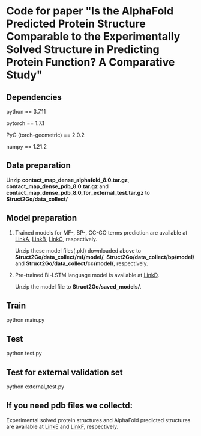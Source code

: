 # Code for paper "Is the AlphaFold Predicted Protein Structure Comparable to the Experimentally Solved Structure in Predicting Protein Function? A Comparative Study"
Dependencies
---

python == 3.7.11

pytorch == 1.7.1

PyG (torch-geometric) == 2.0.2

numpy == 1.21.2

Data preparation
---
Unzip **contact_map_dense_alphafold_8.0.tar.gz**, **contact_map_dense_pdb_8.0.tar.gz** and **contact_map_dense_pdb_8.0_for_external_test.tar.gz** to **Struct2Go/data_collect/**

Model preparation
---
1. Trained models for MF-, BP-, CC-GO terms prediction are available at [LinkA](https://pan.baidu.com/s/1tNw8KxH6lhsUX4ATSW5wtQ "password:1234"), [LinkB](https://pan.baidu.com/s/1o4wauLflll75EkKopBY5Wg "password:1234"), [LinkC](https://pan.baidu.com/s/1kNR-OTnGDxFNOvcEJb4iSA "password:1234"), respectively.

   Unzip these model files(.pkl) downloaded above to **Struct2Go/data_collect/mf/model/**, **Struct2Go/data_collect/bp/model/** and **Struct2Go/data_collect/cc/model/**, respectively.

2. Pre-trained Bi-LSTM language model is available at [LinkD](https://pan.baidu.com/s/1nTWUk4KeqXhnskRMq2Bm0A "password:1234").
   
   Unzip the model file to **Struct2Go/saved_models/**.

Train
---
python main.py

Test
---
python test.py

Test for external validation set
---
python external_test.py

If you need pdb files we collectd:
---
Experimental solved protein structures and AlphaFold predicted structures are available at [LinkE](https://pan.baidu.com/s/1p6E2UuLaih1Ehs59s8VbbQ "password:1234") and [LinkF](https://pan.baidu.com/s/1_mNskJfLNL9AiOZrDd71cA "password:1234"), respectively.
